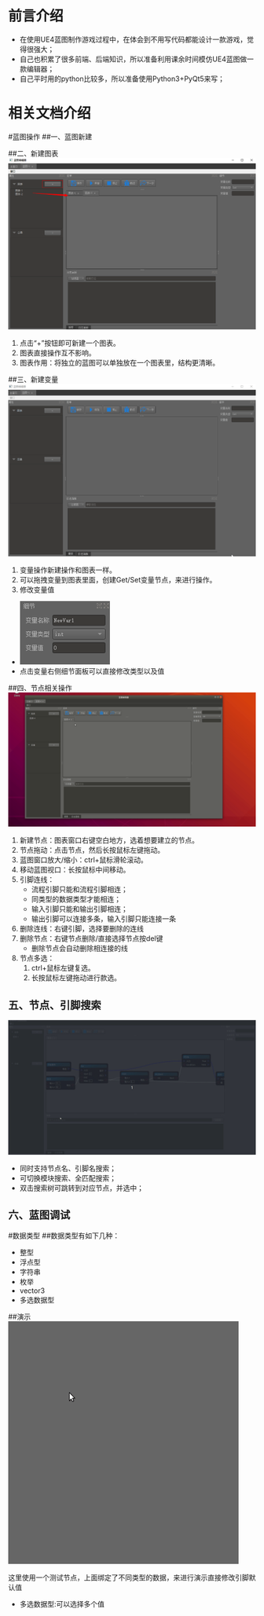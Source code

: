 # 前言介绍
* 在使用UE4蓝图制作游戏过程中，在体会到不用写代码都能设计一款游戏，觉得很强大；
* 自己也积累了很多前端、后端知识，所以准备利用课余时间模仿UE4蓝图做一款编辑器；
* 自己平时用的python比较多，所以准备使用Python3+PyQt5来写；

# 相关文档介绍

<!-- - [蓝图操作](./doc/蓝图操作.md)
- [数据类型](./doc/数据类型.md) -->

#蓝图操作
##一、蓝图新建

##二、新建图表
![新建图表](doc/image/20190126_graphic.png)
1. 点击“+”按钮即可新建一个图表。
2. 图表直接操作互不影响。
3. 图表作用：将独立的蓝图可以单独放在一个图表里，结构更清晰。

##三、新建变量
![新建变量](doc/image/20190112_variable.gif)
1. 变量操作新建操作和图表一样。
2. 可以拖拽变量到图表里面，创建Get/Set变量节点，来进行操作。
3. 修改变量值
- ![修改变量值](doc/image/20190126_detail.png)
- 点击变量右侧细节面板可以直接修改类型以及值 

##四、节点相关操作
![节点相关操作演示](doc/image/20190123_operation.gif)

1. 新建节点：图表窗口右键空白地方，选着想要建立的节点。
2. 节点拖动：点击节点，然后长按鼠标左键拖动。
3. 蓝图窗口放大/缩小：ctrl+鼠标滑轮滚动。
4. 移动蓝图视口：长按鼠标中间移动。
5. 引脚连线：
    - 流程引脚只能和流程引脚相连；
    - 同类型的数据类型才能相连；
    - 输入引脚只能和输出引脚相连；
    - 输出引脚可以连接多条，输入引脚只能连接一条
6. 删除连线：右键引脚，选择要删除的连线
7. 删除节点：右键节点删除/直接选择节点按del键
    - 删除节点会自动删除相连接的线
8. 节点多选：
    1. ctrl+鼠标左键复选。
    2. 长按鼠标左键拖动进行款选。

## 五、节点、引脚搜索
![节点、引脚搜索](doc/image/20190222_search.gif)
- 同时支持节点名、引脚名搜索；
- 可切换模块搜索、全匹配搜索；
- 双击搜索树可跳转到对应节点，并选中；

## 六、蓝图调试


#数据类型
##数据类型有如下几种：
- 整型
- 浮点型
- 字符串
- 枚举
- vector3
- 多选数据型

##演示
![数据类型控件演示](doc/image/20190123_pinwidget.gif)

这里使用一个测试节点，上面绑定了不同类型的数据，来进行演示直接修改引脚默认值
- 多选数据型:可以选择多个值
